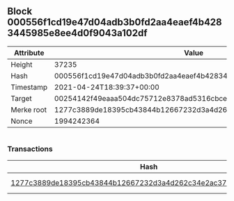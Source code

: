 ## Block 000556f1cd19e47d04adb3b0fd2aa4eaef4b4283445985e8ee4d0f9043a102df

Attribute | Value
--- | ---
Height | 37235
Hash | 000556f1cd19e47d04adb3b0fd2aa4eaef4b4283445985e8ee4d0f9043a102df
Timestamp | 2021-04-24T18:39:37+00:00
Target | 00254142f49eaaa504dc75712e8378ad5316cbcead634704b3734b6271167cc4
Merke root | 1277c3889de18395cb43844b12667232d3a4d262c34e2ac37130b84f65fc7efb
Nonce | 1994242364

```

```

### Transactions

Hash | Amount
--- | ---
[1277c3889de18395cb43844b12667232d3a4d262c34e2ac37130b84f65fc7efb](1277c3889de18395cb43844b12667232d3a4d262c34e2ac37130b84f65fc7efb.md) | 10.00000000 SKEPTI 
